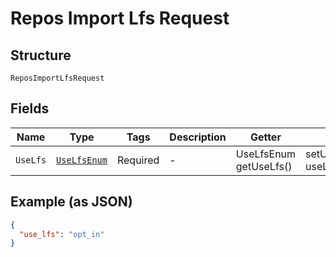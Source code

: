 
# Repos Import Lfs Request

## Structure

`ReposImportLfsRequest`

## Fields

| Name | Type | Tags | Description | Getter | Setter |
|  --- | --- | --- | --- | --- | --- |
| `UseLfs` | [`UseLfsEnum`](../../doc/models/use-lfs-enum.md) | Required | - | UseLfsEnum getUseLfs() | setUseLfs(UseLfsEnum useLfs) |

## Example (as JSON)

```json
{
  "use_lfs": "opt_in"
}
```

